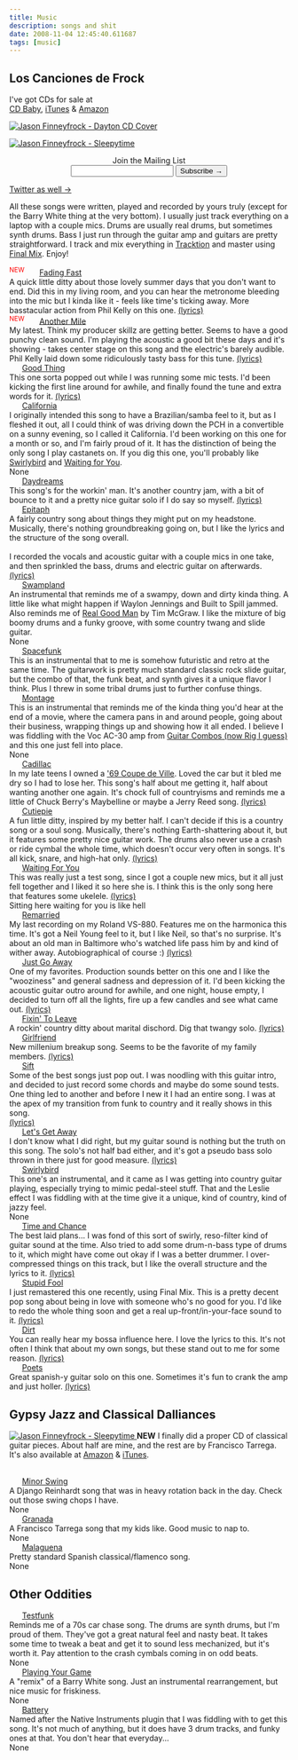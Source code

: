 ```yaml
---
title: Music
description: songs and shit
date: 2008-11-04 12:45:40.611687
tags: [music]
---
```

<h2>Los Canciones de Frock</h2>
<div id="cdfloater">
	<div>
		I've got CDs for sale at <br>
		<a title="Buy music by Jason Finneyfrock at CDBaby.com" href="http://www.cdbaby.com/Artist/JasonFinneyfrock">CD Baby</a>,
		<a title="Buy music from Jason Finneyfrock on iTunes" href="http://itunes.apple.com/us/artist/jason-finneyfrock/id345474745">iTunes</a>
		&amp;
		<a title="Buy music from Jason Finneyfrock on Amazon.com MP3" href="http://www.amazon.com/s/ref=ntt_srch_drd_B0039FA0GW?ie=UTF8&amp;search-type=ss&amp;index=digital-music&amp;field-keywords=Jason%20Finneyfrock">Amazon</a>
	</div>
	<p>
	<a title="Buy Dayton by Jason Finneyfrock at CDBaby.com" href="http://www.cdbaby.com/cd/jasonfinneyfrock">
		<img src="http://cdbaby.name/j/a/jasonfinneyfrock.jpg" alt="Jason Finneyfrock - Dayton CD Cover">
	</a>
	</p>
	<p>
	<a title="Buy Sleepytime by Jason Finneyfrock at CDBaby.com" href="http://www.cdbaby.com/cd/jasonfinneyfrock">
		<img src="http://images.cdbaby.name/j/a/jasonfinneyfrock3.jpg" alt="Jason Finneyfrock - Sleepytime">
	</a>
	</p>
	<!-- Begin MailChimp Signup Form -->
	<div id="mc_embed_signup">
		<form action="http://slipangle.us1.list-manage.com/subscribe/post?u=82d64e9b00696bee47429d1e8&amp;id=469c259a7f" method="post" id="mc-embedded-subscribe-form" name="mc-embedded-subscribe-form" class="validate" target="_blank">
			<div class="mc-field-group" style="text-align:center">
				<label for="mce-EMAIL">Join the Mailing List</label><br>
				<input type="text" value="" name="EMAIL" class="required email" id="mce-EMAIL">
				<input type="submit" value="Subscribe →" name="subscribe" id="mc-embedded-subscribe" class="btn">
			</div>
			<div id="mce-responses">
				<div class="response" id="mce-error-response" style="display:none"></div>
				<div class="response" id="mce-success-response" style="display:none"></div>
			</div>
		</form>
	</div>

<p><a href="http://www.twitter.com/frockenstein">Twitter as well →</a></p>
</div>

<p>All these songs were written, played and recorded by yours truly (except for the Barry White thing at the very bottom). I usually
just track everything on a laptop with a couple mics. Drums are usually real drums, but sometimes synth drums. Bass I just run through
the guitar amp and guitars are pretty straightforward. I track and mix everything in <a href="http://www.mackie.com/products/tracktion3/splash.html">Tracktion</a>
and master using <a href="http://my.mackie.com/store2/p.asp?p=fm">Final Mix</a>. Enjoy!
</p>
<sup style="color:red">NEW</sup>
<img src="/playtagger/play.gif" title="" width="12" height="12" class="mp3" style="margin-right: 0.5em; cursor: pointer;"><a href="https://s3.amazonaws.com/frockenstein-mp3/FadingFast.mp3"></a>
<a class="song-download" name="FadingFast" target="_blank" href="http://www.slipangle.org/song/download/FadingFast" title="Download Fading by Jason Finneyfrock">Fading Fast</a>
<div class="song-meta">
	<div id="FadingFast-notes">
		A quick little ditty about those lovely summer days that you don't want to
		end. Did this in my living room, and you can hear the metronome bleeding into the mic but I kinda like it - feels like time's ticking
		away. More basstacular action from Phil Kelly on this one.
		<a href="#FadingFast-lyrics" class="show-lyrics">(lyrics)</a>
	</div>
	<div class="song-lyrics" id="FadingFast-lyrics" style="display:none">
		I'm gonna miss the things that I take for granted<br>
		Like the salty air and the layer of sand<br>
		That covers me in the summertime<br><br>
		I'm gonna miss the South and the easy freedom<br>
		And the folks who know to live without feeding<br>
		Off the government<br><br>
		But it's fading fast<br><br>
		I'm gonna miss today and it's not even gone<br>
		But the sun is red and the clock marches on<br>
		And I'm losing it<br><br>
		I hate that things can't always be this perfect<br>
		And I'm not too sure that I even deserve it<br>
		But I hope I do<br><br>
		But it's fading fast
	</div>
</div>
<sup style="color:red">NEW</sup>
<img src="/playtagger/play.gif" title="" width="12" height="12" class="mp3" style="margin-right: 0.5em; cursor: pointer;"><a href="https://s3.amazonaws.com/frockenstein-mp3/AnotherMile.mp3"></a> <a class="song-download" name="AnotherMile" target="_blank" href="http://www.slipangle.org/song/download/AnotherMile" title="Download Another Mile by Jason Finneyfrock">Another Mile</a>
<div class="song-meta">
	<div id="AnotherMile-notes">
		My latest. Think my producer skillz are getting better. Seems to have a good punchy clean sound. I'm playing the acoustic a good bit these days and it's showing - takes center stage on this song and the electric's barely audible. Phil Kelly laid down some ridiculously tasty bass for this tune.
		<a href="#AnotherMile-lyrics" class="show-lyrics">(lyrics)</a>
	</div>
	<div class="song-lyrics" id="AnotherMile-lyrics" style="display:none">
		Sucks when the shoes on the other foot now doesn't it?
		<br>Doin' what your doin' just ain't cuttin' it
		<br>Maybe I've grown cold and I am struttin' it
		<br>But I'll be damned if I give up another mile
		<br>
		<br>Life sure dealt us a pretty hand now didn't it?
		<br>Throw it down and tilt the crown a little bit
		<br>Took awhile but now I think I'm gettin' it
		<br>And I'll be damned if I give up another mile
		<br>
		<br>The truth is sometimes poison sometimes antidote
		<br>Coat my soul with a heavy layer of creosote
		<br>Gamble it away on a muddy riverboat
		<br>But I'll be damned if I give up another mile
		<br>
		<br>Liberty will breed contempt, why wouldn't it?
		<br>Things remain the same but now they shouldn't fit?
		<br>Wasting all your breath is where you're puttin' it
		<br>And I'll be damned if I give up another mile
		<br>
		<br>Don't think about the things you wanna borrow
		<br>Don't think about the things you never had
		<br>Don't think about the things you need tomorrow
		<br>We've all been had
	</div>
</div>
<img src="/playtagger/play.gif" title="" width="12" height="12" class="mp3" style="margin-right: 0.5em; cursor: pointer;"><a href="http://frockenstein-mp3.s3.amazonaws.com/Good%20Thing.mp3"></a> <a class="song-download" name="Good Thing" target="_blank" href="http://www.slipangle.org/song/download/GoodThing" title="Download Good Thing by Jason Finneyfrock">Good Thing</a>
<div class="song-meta">
	<div id="GoodThing-notes">
		This one sorta popped out while I was running some mic tests. I'd been kicking the first line around for awhile, and finally found the tune and extra words for it.
		<a href="#GoodThing-lyrics" class="show-lyrics">(lyrics)</a>
	</div>
	<div class="song-lyrics" id="GoodThing-lyrics" style="display:none">
		If I could go back and do it all again<br>
		I'd find a new way to screw it up and then<br>
		I'd wind up right back where I started from<br>
		Good thing I'm the only one<br><br>
		I'm a grass-is-always-greener kinda guy<br>
		Sometimes I sit and stare up at the sky<br>
		If the world was full of me we wouldn't get much done<br>
		Good thing I'm the only one<br><br>
		But it hurts sometimes<br>
		And it makes me sad<br>
		To know I'm gonna lose everything I've ever had<br>
		It hurts sometimes<br>
		When I start to see<br>
		All the things I hope for but won't ever be
	</div>
</div>
<img src="/playtagger/play.gif" title="" width="12" height="12" class="mp3" style="margin-right: 0.5em; cursor: pointer;"><a href="http://s3.amazonaws.com/frockenstein-mp3/California.mp3"></a> <a class="song-download" name="California" target="_blank" href="http://www.slipangle.org/song/download/California" title="Download California by Jason Finneyfrock">California</a>
<div class="song-meta">
	<div id="California-notes">
		I originally intended this song to have a Brazilian/samba feel to it, but as I fleshed it out, all I could think of was driving down the PCH in a convertible on a sunny evening, so I called it California. I'd been working on this one for a month or so, and I'm fairly proud of it. It has the distinction of being the only song I play castanets on. If you dig this one, you'll probably like <a rel="nofollow" href="#Swirlybird">Swirlybird</a> and <a href="#WaitingForYou" rel="nofollow">Waiting for You</a>.
	</div>
	<div class="song-lyrics" id="California-lyrics">
		None
	</div>
</div>
<img src="/playtagger/play.gif" title="" width="12" height="12" class="mp3" style="margin-right: 0.5em; cursor: pointer;"><a href="http://s3.amazonaws.com/frockenstein-mp3/Daydreams.mp3"></a> <a class="song-download" name="Daydreams" target="_blank" href="http://www.slipangle.org/song/download/Daydreams" title="Download Daydreams by Jason Finneyfrock">Daydreams</a>
<div class="song-meta">
	<div id="Daydreams-notes">
		This song's for the workin' man. It's another country jam, with a bit of bounce to it and a pretty nice guitar solo if I do say so myself.
		<a href="#Daydreams-lyrics" class="show-lyrics">(lyrics)</a>
	</div>
	<div class="song-lyrics" id="Daydreams-lyrics" style="display:none">
		Oh I'd like to burn my bills and build a cabin in the hills
		<br>But the wife has doubts that dog will ever hunt
		<br>So I move in close to town and let it wear me on down
		<br>And I work all day just to give her what she wants
		<br>
		<br>But sometimes, just sometimes, I wonder what it's like
		<br>To have no more than a backpack and a motorbike
		<br>Either I'm really sinkin', or I'm doing too much thinkin'
		<br>And I need to leave these daydreams alone
		<br>
		<br>Every now and then I'm like a dog inside a pen
		<br>And the urge to run just puts me in a bind
		<br>You could argue that it's safe, and that it's not an awful place
		<br>And I guess there's folks that never really mind
		<br>
		<br>But sometimes, just sometimes, I get all tight and tense
		<br>And I'd like to chew a hole right through that fence
		<br>Yeah, my desire is growin' to go where the wind is blowin'
		<br>And I need to leave these daydreams alone
		<br>
		<br>(solo)
		<br>
		<br>Either I'm really sinkin', or I'm doing too much thinkin'
		<br>And I need to leave these daydreams alone
	</div>
</div>
<img src="/playtagger/play.gif" title="" width="12" height="12" class="mp3" style="margin-right: 0.5em; cursor: pointer;"><a href="http://s3.amazonaws.com/frockenstein-mp3/Epitaph.mp3"></a> <a class="song-download" name="Epitaph" target="_blank" href="http://www.slipangle.org/song/download/Epitaph" title="Download Epitaph by Jason Finneyfrock">Epitaph</a>
<div class="song-meta">
	<div id="Epitaph-notes">
		A fairly country song about things they might put on my headstone. Musically, there's nothing groundbreaking going on, but I like the lyrics and the structure of the song overall.
		<br>
		<br>I recorded the vocals and acoustic guitar with a couple mics in one take, and then sprinkled the bass, drums and electric guitar on afterwards.
		<a href="#Epitaph-lyrics" class="show-lyrics">(lyrics)</a>
	</div>
	<div class="song-lyrics" id="Epitaph-lyrics" style="display:none">
		I always seem to miss it, by a little less than a minute
		<br>Think I just found a new epitaph
		<br>
		<br>Things never last for long, and there's always something wrong
		<br>Think I just found a new epitaph
		<br>
		<br>You never come out cleaner, and always a little bit meaner
		<br>Think I just found a new epitaph
		<br>
		<br>Not overly corrective, just subtle but effective
		<br>Think I just found a new epitaph
		<br>
		<br>You work all day and evening, and search in vain for meaning
		<br>Think I just found a new epitaph
		<br>
		<br>It's never trouble knowing, just hard as shit to get going
		<br>Think I just found a new epitaph
	</div>
</div>
<img src="/playtagger/play.gif" title="" width="12" height="12" class="mp3" style="margin-right: 0.5em; cursor: pointer;"><a href="http://s3.amazonaws.com/frockenstein-mp3/Swampland.mp3"></a> <a class="song-download" name="Swampland" target="_blank" href="http://www.slipangle.org/song/download/Swampland" title="Download Swampland by Jason Finneyfrock">Swampland</a>
<div class="song-meta">
	<div id="Swampland-notes">
		An instrumental that reminds me of a swampy, down and dirty kinda thing. A little like what might happen if Waylon Jennings and Built to Spill jammed. Also reminds me of <a href="http://blip.fm/profile/frockenstein/blip/8275351">Real Good Man</a> by Tim McGraw. I like the mixture of big boomy drums and a funky groove, with some country twang and slide guitar.
	</div>
	<div class="song-lyrics" id="Swampland-lyrics">
		None
	</div>
</div>
<img src="/playtagger/play.gif" title="" width="12" height="12" class="mp3" style="margin-right: 0.5em; cursor: pointer;"><a href="http://s3.amazonaws.com/frockenstein-mp3/Spacefunk.mp3"></a> <a class="song-download" name="Spacefunk" target="_blank" href="http://www.slipangle.org/song/download/Spacefunk" title="Download Spacefunk by Jason Finneyfrock">Spacefunk</a>
<div class="song-meta">
	<div id="Spacefunk-notes">
		This is an instrumental that to me is somehow futuristic and retro at the same time. The guitarwork is pretty much standard classic rock slide guitar, but the combo of that, the funk beat, and synth gives it a unique flavor I think. Plus I threw in some tribal drums just to further confuse things.
	</div>
	<div class="song-lyrics" id="Spacefunk-lyrics">
	</div>
</div>
<img src="/playtagger/play.gif" title="" width="12" height="12" class="mp3" style="margin-right: 0.5em; cursor: pointer;"><a href="http://s3.amazonaws.com/frockenstein-mp3/Montage.mp3"></a> <a class="song-download" name="Montage" target="_blank" href="http://www.slipangle.org/song/download/Montage" title="Download Montage by Jason Finneyfrock">Montage</a>
<div class="song-meta">
	<div id="Montage-notes">
		This is an instrumental that reminds me of the kinda thing you'd hear at the end of a movie, where the camera pans in and around people, going about their business, wrapping things up and showing how it all ended. I believe I was fiddling with the Voc AC-30 amp from <a href="http://www.native-instruments.com/index.php?id=guitarrig3le">Guitar Combos (now Rig I guess)</a> and this one just fell into place.
	</div>
	<div class="song-lyrics" id="Montage-lyrics">
		None
	</div>
</div>
<img src="/playtagger/play.gif" title="" width="12" height="12" class="mp3" style="margin-right: 0.5em; cursor: pointer;"><a href="http://s3.amazonaws.com/frockenstein-mp3/Cadillac.mp3"></a> <a class="song-download" name="Cadillac" target="_blank" href="http://www.slipangle.org/song/download/Cadillac" title="Download Cadillac by Jason Finneyfrock">Cadillac</a>
<div class="song-meta">
	<div id="Cadillac-notes">
		In my late teens I owned a <a title="View a picture of my '69 Cadillac Coupe de Ville" href="/cars#cadillac">'69 Coupe de Ville</a>. Loved the car but it bled me dry so I had to lose her. This song's half about me getting it, half about wanting another one again. It's chock full of countryisms and reminds me a little of Chuck Berry's Maybelline or maybe a Jerry Reed song.
		<a href="#Cadillac-lyrics" class="show-lyrics">(lyrics)</a>
	</div>
	<div class="song-lyrics" id="Cadillac-lyrics" style="display:none">
		Well I came into some money just the other day
		<br>My old lady knew what I was gonna say
		<br>Flipping through the pages of the Old Car Trader
		<br>I was gonna be as bad as ol' Darth Vader
		<br>Soon and very soon boys I'm gonna shine
		<br>
		<br>So we hopped into the truck and headed down the road
		<br>I was meant to carry very heavy loads
		<br>But one thing I was never meant to do
		<br>Was to lick the bottom of a bureaucrats shoe
		<br>Get 'em when they're old and then they'll leave you be
		<br>Emissions tests - you must be kiddin' me
		<br>Listen to me boys 'cause I know what's cookin'
		<br>Or you can sit there and let me get to bookin'
		<br>
		<br>I need a long, white, loud and tight '69 Cadillac
		<br>If you miss her take a picture boys 'cause I ain't comin' back
		<br>
		<br>We flew down the road a piece and then we hung a right
		<br>Next to her a man whose hair was nearly white
		<br>He said she's been good, but I gotta let her go
		<br>She needs another lover who is in the know
		<br>So fire up the motor son, and let her roar
		<br>She's all power, and style, and badass galore
		<br>I can tell son that you know what's cookin'
		<br>So cut me a check and I'll let you get to bookin'
		<br>
		<br>I got a long, white, loud and tight '69 Cadillac
		<br>If you miss her, take a picture boys, 'cause I ain't comin' back
	</div>
</div>
<img src="/playtagger/play.gif" title="" width="12" height="12" class="mp3" style="margin-right: 0.5em; cursor: pointer;"><a href="http://s3.amazonaws.com/frockenstein-mp3/Cutiepie.mp3"></a> <a class="song-download" name="Cutiepie" target="_blank" href="http://www.slipangle.org/song/download/Cutiepie" title="Download Cutiepie by Jason Finneyfrock">Cutiepie</a>
<div class="song-meta">
	<div id="Cutiepie-notes">
		A fun little ditty, inspired by my better half. I can't decide if this is a country song or a soul song. Musically, there's nothing Earth-shattering about it, but it features some pretty nice guitar work. The drums also never use a crash or ride cymbal the whole time, which doesn't occur very often in songs. It's all kick, snare, and high-hat only.
		<a href="#Cutiepie-lyrics" class="show-lyrics">(lyrics)</a>
	</div>
	<div class="song-lyrics" id="Cutiepie-lyrics" style="display:none">
		Come on over here cutiepie
		<br>Let me bend your ear cutiepie
		<br>I don't know just what to say
		<br>But I'll flap my gums anyway cutiepie
		<br>
		<br>I've been watching you cutiepie
		<br>You know a thing or two cutiepie
		<br>I think your shirt is a travesty
		<br>Why don't you slide a little closer to me cutiepie
		<br>
		<br>Buy us a couple beers cutiepie
		<br>You're just a little weird, but so am I
		<br>I think we might just get along
		<br>Think I might have to sing you a song cutiepie
		<br>
		<br>You're making me drool cutiepie
		<br>It's getting hard to play it cool cutiepie
		<br>Let's take a nice long ride in the truck
		<br>Find a nice quiet place to... kiss cutiepie
	</div>
</div>
<img src="/playtagger/play.gif" title="" width="12" height="12" class="mp3" style="margin-right: 0.5em; cursor: pointer;"><a href="http://s3.amazonaws.com/frockenstein-mp3/WaitingForYou.mp3"></a> <a class="song-download" name="WaitingForYou" target="_blank" href="http://www.slipangle.org/song/download/WaitingForYou" title="Download Waiting For You by Jason Finneyfrock">Waiting For You</a>
<div class="song-meta">
	<div id="WaitingForYou-notes">
		This was really just a test song, since I got a couple new mics, but it all just fell together and I liked it so here she is. I think this is the only song here that features some ukelele.
		<a href="#WaitingForYou-lyrics" class="show-lyrics">(lyrics)</a>
	</div>
	<div class="song-lyrics" id="WaitingForYou-lyrics">
		Sitting here waiting for you is like hell
	</div>
</div>
<img src="/playtagger/play.gif" title="" width="12" height="12" class="mp3" style="margin-right: 0.5em; cursor: pointer;"><a href="http://s3.amazonaws.com/frockenstein-mp3/Remarried.mp3"></a> <a class="song-download" name="Remarried" target="_blank" href="http://www.slipangle.org/song/download/Remarried" title="Download Remarried by Jason Finneyfrock">Remarried</a>
<div class="song-meta">
	<div id="Remarried-notes">
		My last recording on my Roland VS-880. Features me on the harmonica this time. It's got a Neil Young feel to it, but I like Neil, so that's no surprise. It's about an old man in Baltimore who's watched life pass him by and kind of wither away. Autobiographical of course :)
		<a href="#Remarried-lyrics" class="show-lyrics">(lyrics)</a>
	</div>
	<div class="song-lyrics" id="Remarried-lyrics" style="display:none">
		I'm a sad, decrepit old man
		<br>With slender, shaky hands
		<br>My signature is not what it used to be
		<br>
		<br>She left us in '73
		<br>Had somewhere better to be
		<br>A man can only change so much so fast
		<br>A man can only change so much so fast
		<br>
		<br>The paint store's kept me employed
		<br>The bums they'e kept me annoyed
		<br>My walk to work is not what it used to be
		<br>
		<br>I moved here when I was a teen
		<br>Ol' formstone made me a king
		<br>But like everything, it's cracked and peeling away
		<br>Like everything, it's cracked and peeling away
		<br>
		<br>I wish I would have remarried
		<br>Think I should have remarried
		<br>I know I could have remarried
		<br>But it's too late for me to remarry
	</div>
</div>
<img src="/playtagger/play.gif" title="" width="12" height="12" class="mp3" style="margin-right: 0.5em; cursor: pointer;"><a href="http://s3.amazonaws.com/frockenstein-mp3/Just%20Go%20Away.mp3"></a> <a class="song-download" name="JustGoAway" target="_blank" href="http://www.slipangle.org/song/download/JustGoAway" title="Download Just Go Away by Jason Finneyfrock">Just Go Away</a>
<div class="song-meta">
	<div id="JustGoAway-notes">
		One of my favorites. Production sounds better on this one and I like the "wooziness" and general sadness and depression of it. I'd been kicking the acoustic guitar outro around for awhile, and one night, house empty, I decided to turn off all the lights, fire up a few candles and see what came out.
		<a href="#JustGoAway-lyrics" class="show-lyrics">(lyrics)</a>
	</div>
	<div class="song-lyrics" id="JustGoAway-lyrics" style="display:none">
		Sorry it's come to this
		<br>One thing you always missed
		<br>Is how to nip it in the bud
		<br>
		<br>So come in and get your shit
		<br>Maybe just one last hit
		<br>Just for old times
		<br>
		<br>Just go away from me
		<br>
		<br>Would you mind hurrying up?
		<br>Isn't it just my luck
		<br>It's cold and raining outside
		<br>
		<br>I know you don't wanna go
		<br>Or touch me, 'cause then you'll know
		<br>How cold I am sometimes
		<br>
		<br>Just go away
	</div>
</div>
<img src="/playtagger/play.gif" title="" width="12" height="12" class="mp3" style="margin-right: 0.5em; cursor: pointer;"><a href="http://s3.amazonaws.com/frockenstein-mp3/Fixin%27%20To%20Leave.mp3"></a> <a class="song-download" name="FixinToLeave" target="_blank" href="http://www.slipangle.org/song/download/FixinToLeave" title="Download Fixin' To Leave by Jason Finneyfrock">Fixin' To Leave</a>
<div class="song-meta">
	<div id="FixinToLeave-notes">
		A rockin' country ditty about marital dischord. Dig that twangy solo.
		<a href="#FixinToLeave-lyrics" class="show-lyrics">(lyrics)</a>
	</div>
	<div class="song-lyrics" id="FixinToLeave-lyrics" style="display:none">
		Aaaaaannnnnd now....
		<br>
		<br>You're fixin' to leave
		<br>I'm fixin' to cry
		<br>Who'll wash my clothes once you've said goodbye?
		<br>
		<br>You're fixin' to leave
		<br>I'm fixin' to cry
		<br>Who's gonna cook once you've said goodbye?
		<br>
		<br>Now darlin' don't you wanna come on in
		<br>It's cold outside and this time you can't win
		<br>You're saying you will find a better man
		<br>But I got your car's plugwires in my hand
		<br>
		<br>You're fixin' to leave
		<br>I'm fixin' to cry
		<br>Who'll wash my clothes once you've said goodbye?
		<br>
		<br>You're fixin' to leave
		<br>I'm fixin' to cry
		<br>Who's gonna cook once you've said goodbye?
		<br>
		<br>Now maybe I was wrong to come home late
		<br>And maybe you were right to break those plates
		<br>But did you have to break my heart in two?
		<br>And did I have to break a chair on you?
		<br>
		<br>And now...
		<br>You're fixin' to leave
		<br>I'm fixin' to cry
		<br>Who's gonna cook once you've said goodbye?
		<br>
		<br>You're fixin' to leave
		<br>I'm fixin' to cry
		<br>Who'll wash my clothes once you've said goodbye?
	</div>
</div>
<img src="/playtagger/play.gif" title="" width="12" height="12" class="mp3" style="margin-right: 0.5em; cursor: pointer;"><a href="http://s3.amazonaws.com/frockenstein-mp3/Girlfriend.mp3"></a> <a class="song-download" name="Girlfriend" target="_blank" href="http://www.slipangle.org/song/download/Girlfriend" title="Download Girlfriend by Jason Finneyfrock">Girlfriend</a>
<div class="song-meta">
	<div id="Girlfriend-notes">
		New millenium breakup song. Seems to be the favorite of my family members.
		<a href="#Girlfriend-lyrics" class="show-lyrics">(lyrics)</a>
	</div>
	<div class="song-lyrics" id="Girlfriend-lyrics" style="display:none">
		Sauntering down the sidewalk like I usually do
		<br>I was thinking of politics, but mostly of you
		<br>In the grey of December I had a fighting chance
		<br>But I knew it was over after that one last dance
		<br>
		<br>That one last dance, when I kissed your cheek
		<br>You said there's someone I'd like you to meet
		<br>And meet I did, with a surprising end
		<br>And that lovely young lady who was your - girlfriend
		<br>
		<br>My girlfriend's got a girlfriend
		<br>My girlfriend's got a girlfriend
		<br>The pain, the torture
		<br>The thought that I probably bore her
		<br>My girlfriend's got a girlfriend
		<br>
		<br>So I'm standing in the cold, and I'm dreamin' away
		<br>I've been lucky before, but not today
		<br>When I saw you I was hoping to make amends
		<br>But before I could speak in walked your - girlfriend
		<br>
		<br>My girlfriend's got a girlfriend
		<br>My girlfriend's got a girlfriend
		<br>The pain, the torture
		<br>The thought that I probably bore her
		<br>My girlfriend's got a girlfriend
	</div>
</div>
<img src="/playtagger/play.gif" title="" width="12" height="12" class="mp3" style="margin-right: 0.5em; cursor: pointer;"><a href="http://s3.amazonaws.com/frockenstein-mp3/Sift.mp3"></a> <a class="song-download" name="Sift" target="_blank" href="http://www.slipangle.org/song/download/Sift" title="Download Sift by Jason Finneyfrock">Sift</a>
<div class="song-meta">
	<div id="Sift-notes">
		Some of the best songs just pop out. I was noodling with this guitar intro, and decided to just record some chords and maybe do some sound tests. One thing led to another and before I new it I had an entire song. I was at the apex of my transition from funk to country and it really shows in this song.
		<br>
		<a href="#Sift-lyrics" class="show-lyrics">(lyrics)</a>
	</div>
	<div class="song-lyrics" id="Sift-lyrics" style="display:none">
		How's it gonna be when I'm long in the tooth
		<br>With my voice hammered, and I'm mired in the truth?
		<br>After I've cheated and lied and cried
		<br>And killed my dreams and settled all my dirty leins?
		<br>How can one so wet behind the ears be so regretful - much less 30 years
		<br>How's it gonna be when I'm long in the tooth
		<br>With my voice hammered, and I'm mired in the truth?
		<br>
		<br>They say life's meaningless, and even worse to wonder why as I watch 'em die
		<br>And then my tender hands betray me as I sift through their remains
		<br>
		<br>I'm curious if work is necessary to get past
		<br>Yeah, but it cuts your ass
		<br>I sandpapered a tiger's ass and rode a hog and made a frog's ass watertight
		<br>And then they say I'm ready for the secret of life
		<br>It is: always carry a knife
		<br>And their tender hands betray them when they sift through my remains
	</div>
</div>
<img src="/playtagger/play.gif" title="" width="12" height="12" class="mp3" style="margin-right: 0.5em; cursor: pointer;"><a href="http://s3.amazonaws.com/frockenstein-mp3/Let%27s%20Get%20Away.mp3"></a> <a class="song-download" name="LetsGetAway" target="_blank" href="http://www.slipangle.org/song/download/LetsGetAway" title="Download Let's Get Away by Jason Finneyfrock">Let's Get Away</a>
<div class="song-meta">
	<div id="LetsGetAway-notes">
		I don't know what I did right, but my guitar sound is nothing but the truth on this song. The solo's not half bad either, and it's got a pseudo bass solo thrown in there just for good measure.
		<a href="#LetsGetAway-lyrics" class="show-lyrics">(lyrics)</a>
	</div>
	<div class="song-lyrics" id="LetsGetAway-lyrics" style="display:none">
		Heart why do you pain me so?
		<br>Dreams why don't you let me go?
		<br>It's cold outside and grey
		<br>I got one thing to say
		<br>Let's get away
		<br>
		<br>It kills me to see
		<br>You beg and plead to be free
		<br>You're spinning your wheels
		<br>Looking tired - propped by ideals
		<br>It's cold outside and grey
		<br>I got one thing to say
		<br>Let's get away
		<br>
		<br>The warm morning sun
		<br>Passed me by 'cause I'm on the run
		<br>I no longer care
		<br>To see you there - empty stare
		<br>It's cold outside and grey
		<br>I got one thing to say
		<br>Let's get away
	</div>
</div>
<img src="/playtagger/play.gif" title="" width="12" height="12" class="mp3" style="margin-right: 0.5em; cursor: pointer;"><a href="http://s3.amazonaws.com/frockenstein-mp3/Swirlybird.mp3"></a> <a class="song-download" name="Swirlybird" target="_blank" href="http://www.slipangle.org/song/download/Swirlybird" title="Download Swirlybird by Jason Finneyfrock">Swirlybird</a>
<div class="song-meta">
	<div id="Swirlybird-notes">
		This one's an instrumental, and it came as I was getting into country guitar playing, especially trying to mimic pedal-steel stuff. That and the Leslie effect I was fiddling with at the time give it a unique, kind of country, kind of jazzy feel.
	</div>
	<div class="song-lyrics" id="Swirlybird-lyrics">
		None
	</div>
</div>
<img src="/playtagger/play.gif" title="" width="12" height="12" class="mp3" style="margin-right: 0.5em; cursor: pointer;"><a href="http://s3.amazonaws.com/frockenstein-mp3/Time%20and%20Chance.mp3"></a> <a class="song-download" name="TimeAndChance" target="_blank" href="http://www.slipangle.org/song/download/TimeAndChance" title="Download Time and Chance by Jason Finneyfrock">Time and Chance</a>
<div class="song-meta">
	<div id="TimeAndChance-notes">
		The best laid plans... I was fond of this sort of swirly, reso-filter kind of guitar sound at the time. Also tried to add some drum-n-bass type of drums to it, which might have come out okay if I was a better drummer. I over-compressed things on this track, but I like the overall structure and the lyrics to it.
		<a href="#TimeAndChance-lyrics" class="show-lyrics">(lyrics)</a>
	</div>
	<div class="song-lyrics" id="TimeAndChance-lyrics" style="display:none">
		Sweetheart's young, knows where she's going
		<br>So she thought until she started showing
		<br>Sinking fast and desperately rowing
		<br>
		<br>Her old man just sits and sighs
		<br>He can't stand to look her in the eyes
		<br>It happened to him and his second wife
		<br>
		<br>Some guys play with made up guns
		<br>My best friend's still on the run
		<br>'Cause she said babe you're not the one
		<br>Broken hearts most always heal
		<br>Love makes you think it's such a steal
		<br>But goddamn it's a sorry deal
		<br>And you bow out to time and chance
		<br>
		<br>And what do you do when you wake up?
		<br>What do you say when you wake up?
		<br>
		<br>I just wanted a General Lee
		<br>And a dad, but I got three
		<br>Found out college wasn't for me
		<br>
		<br>It's not that we all don't give it a shot
		<br>Just never take the time to ask why not
		<br>Everybody thinks they know the dance
		<br>And they bow to time and chance
		<br>We bow out to time and chance
	</div>
</div>
<img src="/playtagger/play.gif" title="" width="12" height="12" class="mp3" style="margin-right: 0.5em; cursor: pointer;"><a href="http://s3.amazonaws.com/frockenstein-mp3/StupidFool.mp3"></a> <a class="song-download" name="StupidFool" target="_blank" href="http://www.slipangle.org/song/download/StupidFool" title="Download Stupid Fool by Jason Finneyfrock">Stupid Fool</a>
<div class="song-meta">
	<div id="StupidFool-notes">
		I just remastered this one recently, using Final Mix. This is a pretty decent pop song about being in love with someone who's no good for you. I'd like to redo the whole thing soon and get a real up-front/in-your-face sound to it.
		<a href="#StupidFool-lyrics" class="show-lyrics">(lyrics)</a>
	</div>
	<div class="song-lyrics" id="StupidFool-lyrics" style="display:none">
		See you there, looking so fine
		<br>And to think you're such a hard time
		<br>I used wonder how to make you mine
		<br>Turns out you're the farthest thing from kind
		<br>
		<br>But I'm in love with you and it's a sign that I'm a stupid fool
		<br>
		<br>Some say I like the abuse
		<br>And then you smile and I get confused
		<br>A rainy day hiding the sun
		<br>But at it's worst, it's still a lot of fun
		<br>
		<br>But I'm in love with you and it's a sign that I'm a stupid fool
		<br>
		<br>I gotta tell you that beautiful girls are a pain in the ass
		<br>Beautiful girls are a pain in the ass
		<br>
		<br>Spend my bones on clothes and hair
		<br>Too lazy to look elsewhere
		<br>Fine woman you're a blessing and a curse
		<br>I'd be ungrateful, but you got there first
		<br>
		<br>But I'm in love with you and it's a sign that I'm a stupid fool
	</div>
</div>
<img src="/playtagger/play.gif" title="" width="12" height="12" class="mp3" style="margin-right: 0.5em; cursor: pointer;"><a href="http://s3.amazonaws.com/frockenstein-mp3/Dirt.mp3"></a> <a class="song-download" name="Dirt" target="_blank" href="http://www.slipangle.org/song/download/Dirt" title="Download Dirt by Jason Finneyfrock">Dirt</a>
<div class="song-meta">
	<div id="Dirt-notes">
		You can really hear my bossa influence here. I love the lyrics to this. It's not often I think that about my own songs, but these stand out to me for some reason.
		<a href="#Dirt-lyrics" class="show-lyrics">(lyrics)</a>
	</div>
	<div class="song-lyrics" id="Dirt-lyrics" style="display:none">
		I hate to say it now
		<br>We've drifted apart somehow
		<br>We've both done our part
		<br>But this is just the start
		<br>
		<br>I stayed because of guilt
		<br>I watched my heart just die and wilt
		<br>It shows in the air
		<br>It shows in lonely stares
		<br>
		<br>You're right to call me shit
		<br>I dug a hole and fell in it
		<br>I thought it was love
		<br>Just ended up in dirt
		<br>
		<br>I never thought I'd lie
		<br>Or leave you sitting high and dry
		<br>I swore to the stars
		<br>But they weren't listening
		<br>They weren't listening
	</div>
</div>
<img src="/playtagger/play.gif" title="" width="12" height="12" class="mp3" style="margin-right: 0.5em; cursor: pointer;"><a href="http://s3.amazonaws.com/frockenstein-mp3/Poets.mp3"></a> <a class="song-download" name="Poets" target="_blank" href="http://www.slipangle.org/song/download/Poets" title="Download Poets by Jason Finneyfrock">Poets</a>
<div class="song-meta">
	<div id="Poets-notes">
		Great spanish-y guitar solo on this one. Sometimes it's fun to crank the amp and just holler.
		<a href="#Poets-lyrics" class="show-lyrics">(lyrics)</a>
	</div>
	<div class="song-lyrics" id="Poets-lyrics" style="display:none">
		My girlfriend says she loves me immensely
		<br>She's a filthy liar
		<br>Ignoring every goddamn thing she hurls at me
		<br>And God it's making me tired
		<br>
		<br>'Cause I can't tell a poet from a prophet, so I listen to both, and baby you're neither one
		<br>I can't tell a poet from a prophet, so I listen to both, and baby you're neither one
		<br>
		<br>I'm swimming in my own filth
		<br>My heart spilled on the ground
		<br>I'm cleaning up today and you know what I'm about to say
		<br>That I don't want you around
		<br>
		<br>'Cause I can't tell a poet from a prophet, so I listen to both, and baby you're neither one
		<br>I can't tell a poet from a prophet, so I listen to both, and baby you're neither one
	</div>
</div>
<h2>Gypsy Jazz and Classical Dalliances</h2>
<p id="music-sleepytime">
<a title="Buy Sleepytime by Jason Finneyfrock at CDBaby.com" href="http://www.cdbaby.com/cd/jasonfinneyfrock3">
	<img src="http://images.cdbaby.name/j/a/jasonfinneyfrock3.jpg" alt="Jason Finneyfrock - Sleepytime">
</a>
<b>NEW</b> I finally did a proper CD of classical guitar pieces.
About half are mine, and the rest are by Francisco Tarrega. It's also available at
<a title="Buy Sleepytime by Jason Finneyfrock from Amazon MP3" href="http://www.amazon.com/Sleepytime/dp/B006MH9J3E/ref=sr_shvl_album_1?ie=UTF8&amp;qid=1327028758&amp;sr=301-1">Amazon</a> &amp;
<a title="Buy Sleepytime by Jason Finneyfrock from iTunes" href="http://itunes.apple.com/us/album/sleepytime/id489742450">iTunes</a>.
</p>
<br clear="all">
<img src="/playtagger/play.gif" title="" width="12" height="12" class="mp3" style="margin-right: 0.5em; cursor: pointer;"><a href="http://s3.amazonaws.com/frockenstein-mp3/Minor%20Swing.mp3"></a> <a class="song-download" name="MinorSwing" target="_blank" href="http://www.slipangle.org/song/download/MinorSwing" title="Download Minor Swing by Jason Finneyfrock">Minor Swing</a>
<div class="song-meta">
	<div id="MinorSwing-notes">
		A Django Reinhardt song that was in heavy rotation back in the day. Check out those swing chops I have.
	</div>
	<div class="song-lyrics" id="MinorSwing-lyrics">
		None
	</div>
</div>
<img src="/playtagger/play.gif" title="" width="12" height="12" class="mp3" style="margin-right: 0.5em; cursor: pointer;"><a href="http://s3.amazonaws.com/frockenstein-mp3/Granada.mp3"></a> <a class="song-download" name="Granada" target="_blank" href="http://www.slipangle.org/song/download/Granada" title="Download Granada by Jason Finneyfrock">Granada</a>
<div class="song-meta">
	<div id="Granada-notes">
		A Francisco Tarrega song that my kids like. Good music to nap to.
	</div>
	<div class="song-lyrics" id="Granada-lyrics">
		None
	</div>
</div>
<img src="/playtagger/play.gif" title="" width="12" height="12" class="mp3" style="margin-right: 0.5em; cursor: pointer;"><a href="http://s3.amazonaws.com/frockenstein-mp3/Malaguena.mp3"></a> <a class="song-download" name="Malaguena" target="_blank" href="http://www.slipangle.org/song/download/Malaguena" title="Download Malaguena by Jason Finneyfrock">Malaguena</a>
<div class="song-meta">
	<div id="Malaguena-notes">
		Pretty standard Spanish classical/flamenco song.
	</div>
	<div class="song-lyrics" id="Malaguena-lyrics">
		None
	</div>
</div>
<h2>Other Oddities</h2>
<img src="/playtagger/play.gif" title="" width="12" height="12" class="mp3" style="margin-right: 0.5em; cursor: pointer;"><a href="http://s3.amazonaws.com/frockenstein-mp3/TestFunk.mp3"></a> <a class="song-download" name="Testfunk" target="_blank" href="http://www.slipangle.org/song/download/Testfunk" title="Download Testfunk by Jason Finneyfrock">Testfunk</a>
<div class="song-meta">
	<div id="Testfunk-notes">
		Reminds me of a 70s car chase song. The drums are synth drums, but I'm proud of them. They've got a great natural feel and nasty beat. It takes some time to tweak a beat and get it to sound less mechanized, but it's worth it. Pay attention to the crash cymbals coming in on odd beats.
		<br>
	</div>
	<div class="song-lyrics" id="Testfunk-lyrics">
		None
	</div>
</div>
<img src="/playtagger/play.gif" title="" width="12" height="12" class="mp3" style="margin-right: 0.5em; cursor: pointer;"><a href="http://s3.amazonaws.com/frockenstein-mp3/Playing%20Your%20Game.mp3"></a> <a class="song-download" name="PlayingYourGame" target="_blank" href="http://www.slipangle.org/song/download/PlayingYourGame" title="Download Playing Your Game by Jason Finneyfrock">Playing Your Game</a>
<div class="song-meta">
	<div id="PlayingYourGame-notes">
		A "remix" of a Barry White song. Just an instrumental rearrangement, but nice music for friskiness.
	</div>
	<div class="song-lyrics" id="PlayingYourGame-lyrics">
		None
	</div>
</div>
<img src="/playtagger/play.gif" title="" width="12" height="12" class="mp3" style="margin-right: 0.5em; cursor: pointer;"><a href="http://s3.amazonaws.com/frockenstein-mp3/Battery.mp3"></a> <a class="song-download" name="Battery" target="_blank" href="http://www.slipangle.org/song/download/Battery" title="Download Battery by Jason Finneyfrock">Battery</a>
<div class="song-meta">
	<div id="Battery-notes">
		Named after the Native Instruments plugin that I was fiddling with to get this song. It's not much of anything, but it does have 3 drum tracks, and funky ones at that. You don't hear that everyday...
		<br>
	</div>
	<div class="song-lyrics" id="Battery-lyrics">
		None
	</div>
</div>